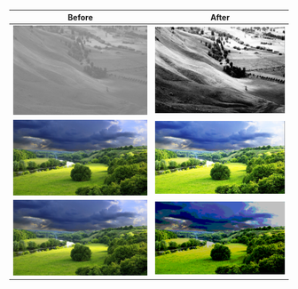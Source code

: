 Before                     |  After
:-------------------------:|:-------------------------:
![](demo/test_1.png)       |  ![output1](demo/output1.PNG)
![](demo/test_2.png)       |  ![output1](demo/output2.PNG)
![](demo/test_2.png)       |  ![output1](demo/output3.PNG)
